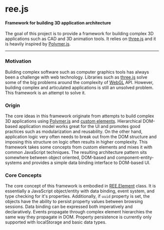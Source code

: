 ree.js
======

#### Framework for building 3D application architecture ####

The goal of this project is to provide a framework for building complex 3D applications such as CAD and 3D animation tools. It relies on [three.js](https://github.com/mrdoob/three.js/) and it is heavily inspired by [Polymer.js](https://github.com/Polymer/polymer/).

---

### Motivation ###

Building complex software such as computer graphics tools has always been a challenge with web technology. Libraries such as [three.js](https://github.com/mrdoob/three.js/) solve some of the big problems around the complexity of [WebGL](https://www.khronos.org/webgl/) API. However, building complex and articulated applications is still an unsolved problem. This framework is an attempt to solve it.

### Origin ###

The core ideas in this framework originate from attempts to build complex 3D applications using [Polymer.js](https://github.com/Polymer/polymer/) and [custom elements](http://w3c.github.io/webcomponents/spec/custom/). Hierarchical DOM-based application model works great for the UI and promotes good practices such as modularization and reusability. On the other hand, application logic very often needs to break out from the DOM structure and imposing this structure on logic often results in higher complexity. This framework takes some concepts from custom elements and mixes it with common JavaScript techniques. The resulting architecture pattern sits somewhere between object oriented, DOM-based and component-entity-systems and provides a simple data binding interface to DOM-based UI.

### Core Concepts ###

The core concept of this framework is embodied in [REE.Element](https://github.com/arodic/ree.js/blob/master/src/core/Element.js) class. It is essentially a JavaScript object/entity with data binding, event system, and type checking for it's properties. Additionally, if `uuid` property is set, the objects have the ability to persist property values between browsing sessions. Data binding can be expressed both imperatively and declaratively. Events propagate through complex element hierarchies the same way they propagate in DOM. Property persistence is currently only supported with localStorage and basic data types.
